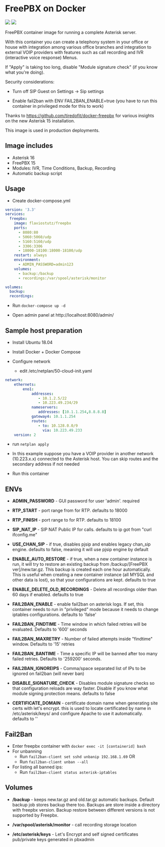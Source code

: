 # FreePBX on Docker

[<img src="https://img.shields.io/docker/pulls/flaviostutz/freepbx"/>](https://hub.docker.com/r/flaviostutz/freepbx)
[<img src="https://img.shields.io/docker/automated/flaviostutz/freepbx"/>](https://hub.docker.com/r/flaviostutz/freepbx)

FreePBX container image for running a complete Asterisk server.

With this container you can create a telephony system in your office or house with integration among various office branches and integration to external VOIP providers with features such as call recording and IVR (interactive voice response) Menus.

If "Apply" is taking too long, disable "Module signature check" (if you know what you're doing).

Security considerations:

* Turn off SIP Guest on Settings -> Sip settings

* Enable fail2ban with ENV FAIL2BAN_ENABLE=true (you have to run this container in privileged mode for this to work)

Thanks to https://github.com/tiredofit/docker-freepbx for various insights on the new Asterisk 15 installation.

This image is used in production deployments.

## Image includes

* Asterisk 16
* FreePBX 15
* Modules: IVR, Time Conditions, Backup, Recording
* Automatic backup script


## Usage

* Create docker-compose.yml

```yml
version: '3.3'
services:
  freepbx:
    image: flaviostutz/freepbx
    ports:
      - 8080:80
      - 5060:5060/udp
      - 5160:5160/udp
      - 3306:3306
      - 18000-18100:18000-18100/udp
    restart: always
    environment:
      - ADMIN_PASSWORD=admin123
    volumes:
      - backup:/backup
      - recordings:/var/spool/asterisk/monitor

volumes:
  backup:
  recordings:
```

* Run ```docker-compose up -d```

* Open admin panel at http://localhost:8080/admin/

## Sample host preparation

* Install Ubuntu 18.04

* Install Docker + Docker Compose

* Configure network

  * edit /etc/netplan/50-cloud-init.yaml

```yml
network:
    ethernets:
        eno1:
            addresses:
               - 10.1.2.5/22
               - 10.223.49.234/29
            nameservers:
               addresses: [10.1.1.254,8.8.8.8]
            gateway4: 10.1.1.254
            routes:
               - to: 10.128.0.0/9
                 via: 10.223.49.233
    version: 2
```

* run ```netplan apply```

* In this example suppose you have a VOIP provider in another network (10.223.x.x) connected to the Asterisk host. You can skip routes and the secondary address if not needed

* Run this container

## ENVs

* **ADMIN_PASSWORD** - GUI password for user 'admin'. required
* **RTP_START** - port range from for RTP. defaults to 18000
* **RTP_FINISH** - port range to for RTP. defaults to 18100
* **SIP_NAT_IP** - SIP NAT Public IP for calls. defaults to ip got from "curl ifconfig.me"
* **USE_CHAN_SIP** - if true, disables pjsip and enables legacy chan_sip engine. defaults to false, meaning it will use pjsip engine by default
* **ENABLE_AUTO_RESTORE** - if true, when a new container instance is run, it will try to restore an existing backup from /backup/[FreePBX ver]/new.tar.gz. This backup is created each one hour automatically. This is useful when creating a new container instance (all MYSQL and other data is lost), so that your configurations are kept. defaults to true
* **ENABLE_DELETE_OLD_RECORDINGS** - Delete all recordings older than 60 days if enabled. defaults to true

* **FAIL2BAN_ENABLE** - enable fail2ban on asterisk logs. If set, this container needs to run in "privileged" mode because it needs to change iptables configurations. defaults to 'false'
* **FAIL2BAN_FINDTIME** - Time window in which failed retries will be evaluated. Defaults to '600' seconds
* **FAIL2BAN_MAXRETRY** - Number of failed attempts inside "findtime" window. Defaults to '15' retries
* **FAIL2BAN_BANTIME** - Time a specific IP will be banned after too many failed retries. Defaults to '259200' seconds.
* **FAIL2BAN_IGNOREIPS** - Comma/space separated list of IPs to be ignored on fail2ban (will never ban)

* **DISABLE_SIGNATURE_CHECK** - Disables module signature checks so that configuration reloads are way faster. Disable if you know what module signing protection means. defaults to false
* **CERTIFICATE_DOMAIN** - certificate domain name when generating site certs with let's encrypt. this is used to locate certificated by name in /etc/asterisk/keys/ and configure Apache to use it automatically. defaults to ''

## Fail2Ban

* Enter freepbx container with `docker exec -it [containerid] bash`
* For unbanning
  * Run `fail2ban-client set sshd unbanip 192.168.1.69` OR
  * Run `fail2ban-client unban --all`
* For listing all banned ips:
  * Run `fail2ban-client status asterisk-iptables`

## Volumes

* **/backup** - keeps new.tar.gz and old.tar.gz automatic backups. Default backup job stores backup there too. Backups are store inside a directory with freepbx version. Backup restore between different versions is not supported by Freepbx.
* **/var/spool/asterisk/monitor** - call recording storage location

* **/etc/asterisk/keys** - Let's Encrypt and self signed certificates pub/private keys generated in pbxadmin

